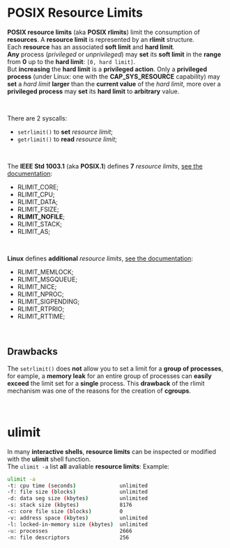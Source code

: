 # POSIX Resource Limits
**POSIX resource limits** (aka **POSIX rlimits**) limit the consumption of **resources**. A **resource limit** is represented by an **rlimit** structure.<br>
Each **resource** has an associated **soft limit** and **hard limit**.<br>
**Any** process (*privileged* or *unprivileged*) may **set** its **soft limit** in the **range** from **0** up to the **hard limit**: `[0, hard limit]`.<br>
But **increasing** the **hard limit** is a **privileged action**. Only a **privileged process** (under Linux: one with the **CAP_SYS_RESOURCE** capability) may **set** a *hard limit* **larger** than the **current value** of the *hard limit*, more over a **privileged process** may **set** its **hard limit** to **arbitrary** value.<br>

<br>

There are 2 syscalls:
- `setrlimit()` to **set** *resource limit*;
- `getrlimit()` to **read** *resource limit*;

<br>

The **IEEE Std 1003.1** (aka **POSIX.1**) defines **7** *resource limits*, [see the documentation](https://pubs.opengroup.org/onlinepubs/009696699/functions/getrlimit.html):
- RLIMIT_CORE;
- RLIMIT_CPU;
- RLIMIT_DATA;
- RLIMIT_FSIZE;
- **RLIMIT_NOFILE**;
- RLIMIT_STACK;
- RLIMIT_AS;

<br>

**Linux** defines **additional** *resource limits*, [see the documentation](https://www.man7.org/linux/man-pages/man2/getrlimit.2.html):
- RLIMIT_MEMLOCK;
- RLIMIT_MSGQUEUE;
- RLIMIT_NICE;
- RLIMIT_NPROC;
- RLIMIT_SIGPENDING;
- RLIMIT_RTPRIO;
- RLIMIT_RTTIME;

<br>

## Drawbacks
The `setrlimit()` does **not** allow you to set a limit for a **group of processes**, for eample, a **memory leak** for an entire group of processes can **easily exceed** the limit set for a **single** process. This **drawback** of the rlimit mechanism was one of the reasons for the creation of **cgroups**.<br>

<br>

# ulimit
In many **interactive shells**, **resource limits** can be inspected or modified with the **ulimit** shell function.<br>
The `ulimit -a` list **all** avaliable **resource limits**:
Example:
```bash
ulimit -a
-t: cpu time (seconds)              unlimited
-f: file size (blocks)              unlimited
-d: data seg size (kbytes)          unlimited
-s: stack size (kbytes)             8176
-c: core file size (blocks)         0
-v: address space (kbytes)          unlimited
-l: locked-in-memory size (kbytes)  unlimited
-u: processes                       2666
-n: file descriptors                256
```
